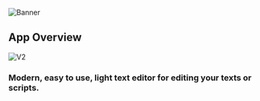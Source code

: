 
![Banner](https://github.com/DzoniCodec06/Texty-Editor/assets/60019990/a24afe0e-3573-4ecd-8e0f-8c1a8929eb2b)

## App Overview
![V2](https://github.com/DzoniCodec06/Texty-Editor/assets/60019990/c555f7a9-c125-457e-8557-0a3bc3e6f3a2)

### Modern, easy to use, light text editor for editing your texts or scripts. 
